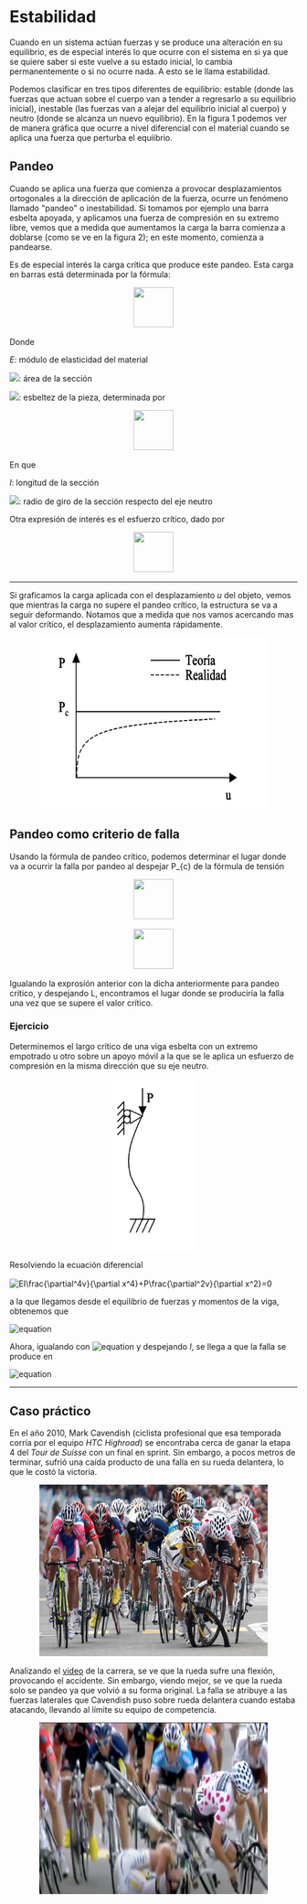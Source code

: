 # Estabilidad
Cuando en un sistema actúan fuerzas y se produce una alteración en su equilibrio, es de especial interés lo que ocurre con el sistema en si ya que 
se quiere saber si este vuelve a su estado inicial, lo cambia permanentemente o si no ocurre nada. A esto se le llama estabilidad. 

Podemos clasificar en tres tipos diferentes de equilibrio: estable (donde las fuerzas que actuan sobre el cuerpo van a tender a regresarlo a su equilibrio inicial), 
inestable (las fuerzas van a alejar del equilibrio inicial al cuerpo) y neutro (donde se alcanza un nuevo equilibrio). En la figura 1 podemos ver de manera gráfica 
que ocurre a nivel diferencial con el material cuando se aplica una fuerza que perturba el equiibrio.

## Pandeo
Cuando se aplica una fuerza que comienza a provocar desplazamientos ortogonales a la dirección de aplicación de la fuerza, ocurre un fenómeno llamado "pandeo" o 
inestabilidad. Si tomamos por ejemplo una barra esbelta apoyada, y aplicamos una fuerza de compresión en su extremo libre, vemos que a medida que aumentamos la carga la 
barra comienza a doblarse (como se ve en la figura 2); en este momento, comienza a pandearse.

Es de especial interés la carga crítica que produce este pandeo. Esta carga en barras está
 determinada por la fórmula:
 
<p align="center">
 <img src="https://render.githubusercontent.com/render/math?math=P_{c}=\frac{\pi^{2}E\Omega}{\lambda^{2}}" width="70" height="70">
</p>

Donde

_E_: módulo de elasticidad del material

<img src="https://render.githubusercontent.com/render/math?math=\Omega">: área de la sección

<img src="https://render.githubusercontent.com/render/math?math=\lambda">: esbeltez de la pieza, determinada por

<p align="center">
  <img src="https://render.githubusercontent.com/render/math?math=\lambda=\frac{l}{I_{min}}" width="70" height="70">
</p>

En que

_l_: longitud de la sección

<img src="https://render.githubusercontent.com/render/math?math=I_{min}">: radio de giro de la sección respecto del eje neutro

Otra expresión de interés es el esfuerzo crítico, dado por

<p align="center">
  <img src="https://render.githubusercontent.com/render/math?math=\sigma_{c}=\frac{P_{c}}{\Omega}" width="70" height="70">
</p>

-----------

Si graficamos la carga aplicada con el desplazamiento _u_ del objeto, vemos que mientras la carga no supere el pandeo crítico, la estructura se 
va a seguir deformando. Notamos que a medida que nos vamos acercando mas al valor crítico, el desplazamiento aumenta rápidamente.

<p align="center">
  <img src="https://github.com/arturobugueno/icm2028-wiki/blob/patch-1/wiki/images/p_critico.png" width="400" height="300">
</p>

## Pandeo como criterio de falla

Usando la fórmula de pandeo crítico, podemos determinar el lugar donde va a ocurrir la falla por pandeo al despejar P_{c} de la fórmula de tensión


<p align="center">
  <img src="https://render.githubusercontent.com/render/math?math=\sigma_{Y}=\frac{P_{c}}{A}" width="70" height="70">
</p>

<p align="center">
  <img src="https://render.githubusercontent.com/render/math?math=P_{c}=A\sigma_{Y}" width="70" height="70">
</p>

Igualando la exprosión anterior con la dicha anteriormente para pandeo crítico, y despejando L, encontramos el lugar donde se produciría la falla una vez que 
se supere el valor crítico.

### Ejercicio

Determinemos el largo crítico de una viga esbelta con un extremo empotrado u otro sobre un apoyo móvil a la que se le aplica un esfuerzo de compresión en la misma 
dirección que su eje neutro.

<p align="center">
  <img src="https://github.com/arturobugueno/icm2028-wiki/blob/patch-1/wiki/images/ejercicio_pandeo.png" width="150" height="300">
</p>

Resolviendo la ecuación diferencial

<img src="https://bit.ly/3euvrgj" align="center" border="0" alt=" EI\frac{\partial^4v}{\partial x^4}+P\frac{\partial^2v}{\partial x^2}=0 " width="150" height="46" />

a la que llegamos desde el equilibrio de fuerzas y momentos de la viga, obtenemos que 

![equation](https://render.githubusercontent.com/render/math?math=P_{c}=\frac{2\pi^{2}EI}{l^{2}})

Ahora, igualando con ![equation](https://render.githubusercontent.com/render/math?math=P_{c}=\sigma_{Y}A) y despejando _l_, se llega a que la falla se produce en

![equation](https://render.githubusercontent.com/render/math?math=l_{c}=\pi\sqrt{\frac{2EI}{\sigma_{Y}A}})

----

## Caso práctico

En el año 2010, Mark Cavendish (ciclista profesional que esa temporada corría por el equipo _HTC Highroad_) se encontraba cerca de ganar la etapa 4 del _Tour de Suisse_ con un final en sprint. Sin embargo, a pocos metros de terminar, sufrió una caída producto de una falla en su rueda delantera, lo que le costó la victoria.

<p align="center">
  <img src="https://github.com/arturobugueno/icm2028-wiki/blob/patch-1/wiki/images/pandeo_ejemplo_2.jpg" width="400" height="300">
</p>

Analizando el [video](https://www.youtube.com/watch?v=lNsnpmvO7YU)  de la carrera, se ve que la rueda sufre una flexión, provocando el accidente. Sin embargo, viendo mejor, se ve que la rueda solo se pandeo ya que volvió a su forma original.
La falla se atribuye a las fuerzas laterales que Cavendish puso sobre rueda delantera cuando estaba atacando, llevando al límite su equipo de competencia.

<p align="center">
  <img src="https://github.com/arturobugueno/icm2028-wiki/blob/patch-1/wiki/images/padeo_ejemplo.png" width="400" height="300">
</p>
